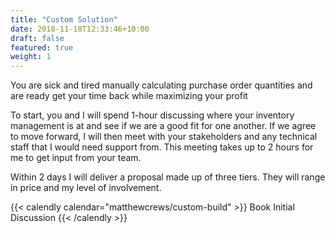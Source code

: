 ```yaml
---
title: "Custom Solution"
date: 2018-11-18T12:33:46+10:00
draft: false
featured: true
weight: 1
---
```


You are sick and tired manually calculating purchase order quantities and are ready get your time back while maximizing your profit

To start, you and I will spend 1-hour discussing where your inventory management is at and see if we are a good fit for one another. If we agree to move forward, I will then meet with your stakeholders and any technical staff that I would need support from. This meeting takes up to 2 hours for me to get input from your team.

Within 2 days I will deliver a proposal made up of three tiers. They will range in price and my level of involvement. 

{{< calendly calendar="matthewcrews/custom-build" >}}
Book Initial Discussion
{{< /calendly >}}
